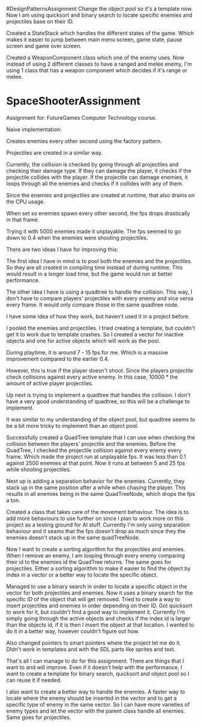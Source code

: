 
#DesignPatternsAssignment
Change the object pool so it's a template now. Now I am using quicksort and binary search to locate specific enemies and projectiles base on their ID.

Created a StateStack which handles the different states of the game. Which makes it easier to jump between main menu screen, game state, pause screen and game over screen.

Created a WeaponComponent class which one of the enemy uses. Now instead of using 2 different classes to have a ranged and melee enemy, I'm using 1 class that has a weapon component which decides if it's range or melee.





# SpaceShooterAssignment

Assignment for: FutureGames Computer Technology course.

Naive implementation:

Creates enemies every other second using the factory pattern.

Projectiles are created in a similar way.

Currently, the collision is checked by going through all projectiles and checking their damage type. If they can damage the player, it checks if the projectile collides with the player. If the projectile can damage enemies, it loops through all the enemies and checks if it collides with any of them. 

Since the enemies and projectiles are created at runtime, that also drains on the CPU usage.

When set so enemies spawn every other second, the fps drops drastically in that frame.

Trying it with 5000 enemies made it unplayable. The fps seemed to go down to 0.4 when the enemies were shooting projectiles.


There are two ideas I have for improving this:

The first idea I have in mind is to pool both the enemies and the projectiles. So they are all created in compiling time instead of during runtime. This would result in a longer load time, but the game would run at better performance.

The other idea I have is using a quadtree to handle the collision. This way, I don't have to compare players' projectiles with every enemy and vice versa every frame. It would only compare those in the same quadtree node.

I have some idea of how they work, but haven't used it in a project before.



I pooled the enemies and projectiles. I tried creating a template, but couldn't get it to work due to template crashes. So I created a vector for inactive objects and one for active objects which will work as the pool.

During playtime, it is around 7 - 15 fps for me. Which is a massive improvement compared to the earlier 0.4.

However, this is true if the player doesn't shoot. Since the players projectile check collisions against every active enemy. In this case, 10000 * the amount of active player projectiles. 

Up next is trying to implement a quadtree that handles the collision. I don't have a very good understanding of quadtree, so this will be a challenge to implement.

It was similar to my understanding of the object pool, but quadtree seems to be a bit more tricky to implement than an object pool.

Successfully created a QuadTree template that I can use when checking the collision between the players' projectile and the enemies. Before the QuadTree, I checked the projectile collision against every enemy every frame. Which made the project run at unplayable fps. It was less than 0.1 against 2500 enemies at that point. Now it runs at between 5 and 25 fps while shooting projectiles.



Next up is adding a separation behavior for the enemies. Currently, they stack up in the same position after a while when chasing the player. This results in all enemies being in the same QuadTreeNode, which drops the fps a ton.

Created a class that takes care of the movement behaviour. The idea is to add more behaviours to use further on since I plan to work more on this project as a testing ground for AI stuff. Currently I'm only using separation behaviour and it seams that the fps doesn't drop as much since they the enemies doesn't stack up in the same quadTreeNode.

Now I want to create a sorting algorithm for the projectiles and enemies. When I remove an enemy, I am looping through every enemy comparing their id to the enemies id the QuadTree returns. The same goes for projectiles. Either a sorting algorithm to make it easier to find the object by index in a vector or a better way to locate the specific object.


Managed to use a binary search in order to locate a specific object in the vector for both projectiles and enemies. Now it uses a binary search for the specific ID of the object that will get removed.
Tried to create a way to insert projectiles and enemies in order depending on their ID. Got quicksort to work for it, but couldn't find a good way to implement it. Currently I'm simply going through the active objects and checks if the index id is larger than the objects id, if it is then I insert the object at that location. I wanted to do it in a better way, however couldn't figure out how.

Also changed pointers to smart pointers where the project let me do it. DIdn't work in templates and with the SDL parts like sprites and text.

That's all I can manage to do for this assignment. There are things that I want to and will improve. Even if it doesn't help with the performance, I want to create a template for binary search, quicksort and object pool so I can reuse it if needed.

I also want to create a better way to handle the enemies. A faster way to locate where the enemy should be inserted in the vector and to get a specific type of enemy in the same vector. So I can have more varieties of enemy types and let the vector with the parent class handle all enemies.
Same goes for projectiles.




